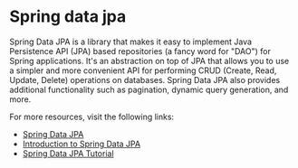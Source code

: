 # Spring data jpa

Spring Data JPA is a library that makes it easy to implement Java Persistence API (JPA) based repositories (a fancy word for "DAO") for Spring applications. It's an abstraction on top of JPA that allows you to use a simpler and more convenient API for performing CRUD (Create, Read, Update, Delete) operations on databases. Spring Data JPA also provides additional functionality such as pagination, dynamic query generation, and more.


For more resources, visit the following links:

- [Spring Data JPA](https://spring.io/projects/spring-data-jpa#:~:text=Spring%20Data%20JPA%20aims%20to,will%20provide%20the%20implementation%20automatically.)
- [Introduction to Spring Data JPA](https://www.baeldung.com/the-persistence-layer-with-spring-data-jpa)
- [Spring Data JPA Tutorial](https://www.javatpoint.com/spring-and-jpa-integration)
